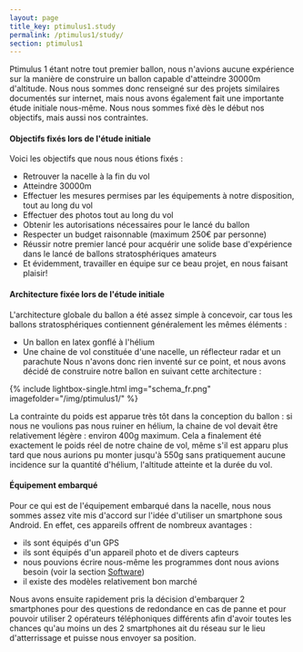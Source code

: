 ```yaml
---
layout: page
title_key: ptimulus1.study
permalink: /ptimulus1/study/
section: ptimulus1
---
```


Ptimulus 1 étant notre tout premier ballon, nous n'avions aucune expérience sur la manière de construire un ballon capable d'atteindre 30000m d'altitude. Nous nous sommes donc renseigné sur des projets similaires documentés sur internet, mais nous avons également fait une importante étude initiale nous-même. Nous nous sommes fixé dès le début nos objectifs, mais aussi nos contraintes.

#### Objectifs fixés lors de l'étude initiale
Voici les objectifs que nous nous étions fixés :

- Retrouver la nacelle à la fin du vol
- Atteindre 30000m
- Effectuer les mesures permises par les équipements à notre disposition, tout au long du vol
- Effectuer des photos tout au long du vol
- Obtenir les autorisations nécessaires pour le lancé du ballon
- Respecter un budget raisonnable (maximum 250€ par personne)
- Réussir notre premier lancé pour acquérir une solide base d'expérience dans le lancé de ballons stratosphériques amateurs
- Et évidemment, travailler en équipe sur ce beau projet, en nous faisant plaisir!


#### Architecture fixée lors de l'étude initiale
L'architecture globale du ballon a été assez simple à concevoir, car tous les ballons stratosphériques contiennent généralement les mêmes éléments :

- Un ballon en latex gonflé à l'hélium
- Une chaine de vol constituée d'une nacelle, un réflecteur radar et un parachute
Nous n'avons donc rien inventé sur ce point, et nous avons décidé de construire notre ballon en suivant cette architecture :

{% include lightbox-single.html img="schema_fr.png" imagefolder="/img/ptimulus1/" %}

La contrainte du poids est apparue très tôt dans la conception du ballon : si nous ne voulions pas nous ruiner en hélium, la chaine de vol devait être relativement légère : environ 400g maximum. Cela a finalement été exactement le poids réel de notre chaine de vol, même s'il est apparu plus tard que nous aurions pu monter jusqu'à 550g sans pratiquement aucune incidence sur la quantité d'hélium, l'altitude atteinte et la durée du vol.

#### Équipement embarqué
Pour ce qui est de l'équipement embarqué dans la nacelle, nous nous sommes assez vite mis d'accord sur l'idée d'utiliser un smartphone sous Android. En effet, ces appareils offrent de nombreux avantages :

- ils sont équipés d'un GPS
- ils sont équipés d'un appareil photo et de divers capteurs
- nous pouvions écrire nous-même les programmes dont nous avions besoin (voir la section [Software](/ptimulus1/hardware/))
- il existe des modèles relativement bon marché

Nous avons ensuite rapidement pris la décision d'embarquer 2 smartphones pour des questions de redondance en cas de panne et pour pouvoir utiliser 2 opérateurs téléphoniques différents afin d'avoir toutes les chances qu'au moins un des 2 smartphones ait du réseau sur le lieu d'atterrissage et puisse nous envoyer sa position.

